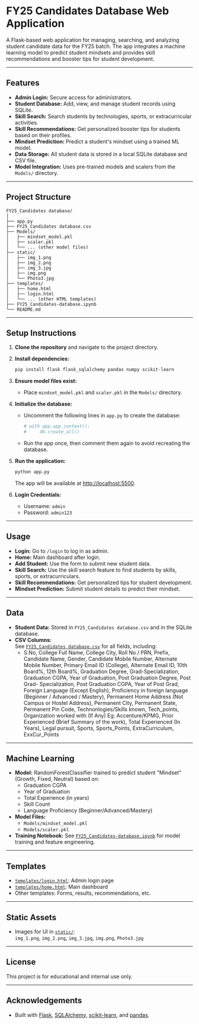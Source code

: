 # FY25 Candidates Database Web Application

A Flask-based web application for managing, searching, and analyzing student candidate data for the FY25 batch. The app integrates a machine learning model to predict student mindsets and provides skill recommendations and booster tips for student development.

---

## Features

- **Admin Login:** Secure access for administrators.
- **Student Database:** Add, view, and manage student records using SQLite.
- **Skill Search:** Search students by technologies, sports, or extracurricular activities.
- **Skill Recommendations:** Get personalized booster tips for students based on their profiles.
- **Mindset Prediction:** Predict a student's mindset using a trained ML model.
- **Data Storage:** All student data is stored in a local SQLite database and CSV file.
- **Model Integration:** Uses pre-trained models and scalers from the `Models/` directory.

---

## Project Structure

```
FY25_Candidates database/
│
├── app.py
├── FY25_Candidates database.csv
├── Models/
│   ├── mindset_model.pkl
│   ├── scaler.pkl
│   └── ... (other model files)
├── static/
│   ├── img_1.png
│   ├── img_2.png
│   ├── img_3.jpg
│   ├── img.png
│   └── Photo3.jpg
├── templates/
│   ├── home.html
│   ├── login.html
│   └── ... (other HTML templates)
├── FY25_Candidates-database.ipynb
└── README.md
```

---

## Setup Instructions

1. **Clone the repository** and navigate to the project directory.

2. **Install dependencies:**
   ```sh
   pip install flask flask_sqlalchemy pandas numpy scikit-learn
   ```

3. **Ensure model files exist:**
   - Place `mindset_model.pkl` and `scaler.pkl` in the `Models/` directory.

4. **Initialize the database:**
   - Uncomment the following lines in `app.py` to create the database:
     ```python
     # with app.app_context():
     #     db.create_all()
     ```
   - Run the app once, then comment them again to avoid recreating the database.

5. **Run the application:**
   ```sh
   python app.py
   ```
   The app will be available at [http://localhost:5500](http://localhost:5500).

6. **Login Credentials:**
   - Username: `admin`
   - Password: `admin123`

---

## Usage

- **Login:** Go to `/login` to log in as admin.
- **Home:** Main dashboard after login.
- **Add Student:** Use the form to submit new student data.
- **Skill Search:** Use the skill search feature to find students by skills, sports, or extracurriculars.
- **Skill Recommendations:** Get personalized tips for student development.
- **Mindset Prediction:** Submit student details to predict their mindset.

---

## Data

- **Student Data:** Stored in `FY25_Candidates database.csv` and in the SQLite database.
- **CSV Columns:**  
  See [`FY25_Candidates database.csv`](FY25_Candidates%20database.csv) for all fields, including:
  - S.No, College Full Name, College City, Roll No / PRN, Prefix, Candidate Name, Gender, Candidate Mobile Number, Alternate Mobile Number, Primary Email ID (College), Alternate Email ID, 10th Board%, 12th Board%, Graduation Degree, Grad-Specialization, Graduation CGPA, Year of Graduation, Post Graduation Degree, Post Grad- Specialization, Post Graduation CGPA, Year of Post Grad, Foreign Language (Except English), Proficiency in foreign language (Beginner / Advanced / Mastery), Permanent Home Address (Not Campus or Hostel Address), Permanent City, Permanent State, Permanent Pin Code, Technonlogies/Skills known, Tech_points, Organization worked with (If Any) Eg: Accenture/KPMG, Prior Experienced (Brief Summary of the work), Total Experienced (In Years), Legal pursuit, Sports, Sports_Points, ExtraCurriculum, ExxCur_Points

---

## Machine Learning

- **Model:** RandomForestClassifier trained to predict student "Mindset" (Growth, Fixed, Neutral) based on:
  - Graduation CGPA
  - Year of Graduation
  - Total Experience (in years)
  - Skill Count
  - Language Proficiency (Beginner/Advanced/Mastery)
- **Model Files:**  
  - `Models/mindset_model.pkl`  
  - `Models/scaler.pkl`
- **Training Notebook:** See [`FY25_Candidates-database.ipynb`](FY25_Candidates-database.ipynb) for model training and feature engineering.

---

## Templates

- [`templates/login.html`](templates/login.html): Admin login page
- [`templates/home.html`](templates/home.html): Main dashboard
- Other templates: Forms, results, recommendations, etc.

---

## Static Assets

- Images for UI in [`static/`](static/):  
  `img_1.png`, `img_2.png`, `img_3.jpg`, `img.png`, `Photo3.jpg`

---

## License

This project is for educational and internal use only.

---

## Acknowledgements

- Built with [Flask](https://flask.palletsprojects.com/), [SQLAlchemy](https://www.sqlalchemy.org/), [scikit-learn](https://scikit-learn.org/), and [pandas](https://pandas.pydata.org/).
